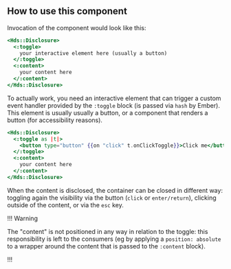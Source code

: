 ## How to use this component

Invocation of the component would look like this:

```handlebars
<Hds::Disclosure>
  <:toggle>
    your interactive element here (usually a button)
  </:toggle>
  <:content>
    your content here
  </:content>
</Hds::Disclosure>
```

To actually work, you need an interactive element that can trigger a custom event handler provided by the `:toggle` block (is passed via `hash` by Ember). This element is usually usually a button, or a component that renders a button (for accessibility reasons).

```handlebars
<Hds::Disclosure>
  <:toggle as |t|>
    <button type="button" {{on "click" t.onClickToggle}}>Click me</button>
  </:toggle>
  <:content>
    your content here
  </:content>
</Hds::Disclosure>
```

When the content is disclosed, the container can be closed in different way: toggling again the visibility via the button (`click` or `enter/return`), clicking outside of the content, or via the `esc` key.

!!! Warning

The "content" is not positioned in any way in relation to the toggle: this responsibility is left to the consumers (eg by applying a `position: absolute` to a wrapper around the content that is passed to the `:content` block).

!!!
